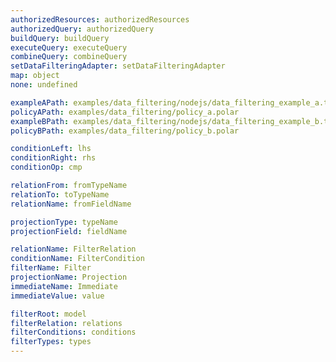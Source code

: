 ```yaml
---
authorizedResources: authorizedResources
authorizedQuery: authorizedQuery
buildQuery: buildQuery
executeQuery: executeQuery
combineQuery: combineQuery
setDataFilteringAdapter: setDataFilteringAdapter
map: object
none: undefined

exampleAPath: examples/data_filtering/nodejs/data_filtering_example_a.ts
policyAPath: examples/data_filtering/policy_a.polar
exampleBPath: examples/data_filtering/nodejs/data_filtering_example_b.ts
policyBPath: examples/data_filtering/policy_b.polar

conditionLeft: lhs
conditionRight: rhs
conditionOp: cmp

relationFrom: fromTypeName
relationTo: toTypeName
relationName: fromFieldName

projectionType: typeName
projectionField: fieldName

relationName: FilterRelation
conditionName: FilterCondition
filterName: Filter
projectionName: Projection
immediateName: Immediate
immediateValue: value

filterRoot: model
filterRelation: relations
filterConditions: conditions
filterTypes: types
---
```

